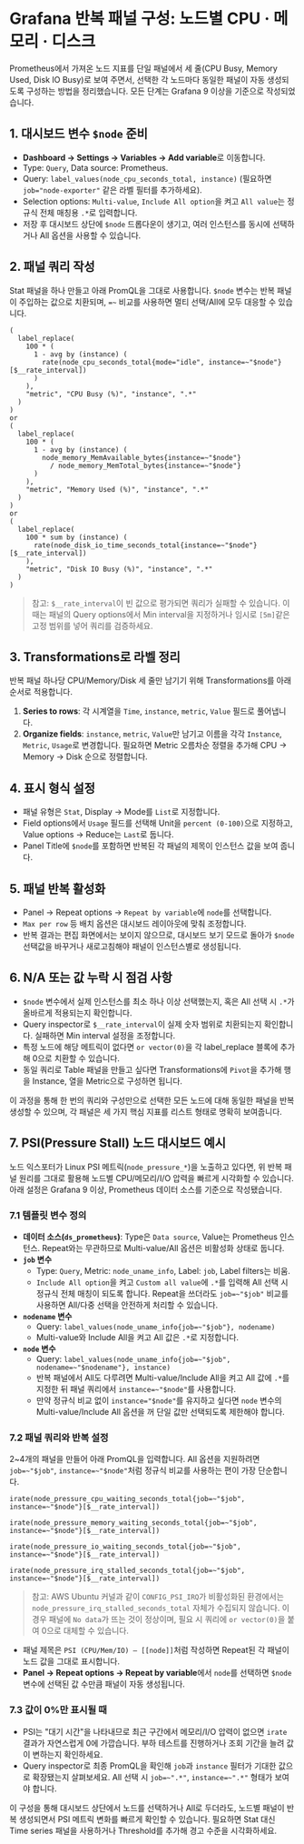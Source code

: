 # Grafana 반복 패널 구성: 노드별 CPU · 메모리 · 디스크

Prometheus에서 가져온 노드 지표를 단일 패널에서 세 줄(CPU Busy, Memory Used, Disk IO Busy)로 보여 주면서, 선택한 각 노드마다 동일한 패널이 자동 생성되도록 구성하는 방법을 정리했습니다. 모든 단계는 Grafana 9 이상을 기준으로 작성되었습니다.

## 1. 대시보드 변수 `$node` 준비
- **Dashboard → Settings → Variables → Add variable**로 이동합니다.
- Type: `Query`, Data source: Prometheus.
- Query: `label_values(node_cpu_seconds_total, instance)` (필요하면 `job="node-exporter"` 같은 라벨 필터를 추가하세요).
- Selection options: `Multi-value`, `Include All option`을 켜고 `All value`는 정규식 전체 매칭용 `.*`로 입력합니다.
- 저장 후 대시보드 상단에 `$node` 드롭다운이 생기고, 여러 인스턴스를 동시에 선택하거나 All 옵션을 사용할 수 있습니다.

## 2. 패널 쿼리 작성
Stat 패널을 하나 만들고 아래 PromQL을 그대로 사용합니다. `$node` 변수는 반복 패널이 주입하는 값으로 치환되며, `=~` 비교를 사용하면 멀티 선택/All에 모두 대응할 수 있습니다.

```promql
(
  label_replace(
    100 * (
      1 - avg by (instance) (
        rate(node_cpu_seconds_total{mode="idle", instance=~"$node"}[$__rate_interval])
      )
    ),
    "metric", "CPU Busy (%)", "instance", ".*"
  )
)
or
(
  label_replace(
    100 * (
      1 - avg by (instance) (
        node_memory_MemAvailable_bytes{instance=~"$node"}
          / node_memory_MemTotal_bytes{instance=~"$node"}
      )
    ),
    "metric", "Memory Used (%)", "instance", ".*"
  )
)
or
(
  label_replace(
    100 * sum by (instance) (
      rate(node_disk_io_time_seconds_total{instance=~"$node"}[$__rate_interval])
    ),
    "metric", "Disk IO Busy (%)", "instance", ".*"
  )
)
```

> 참고: `$__rate_interval`이 빈 값으로 평가되면 쿼리가 실패할 수 있습니다. 이때는 패널의 Query options에서 Min interval을 지정하거나 임시로 `[5m]`같은 고정 범위를 넣어 쿼리를 검증하세요.

## 3. Transformations로 라벨 정리
반복 패널 하나당 CPU/Memory/Disk 세 줄만 남기기 위해 Transformations를 아래 순서로 적용합니다.

1. **Series to rows**: 각 시계열을 `Time`, `instance`, `metric`, `Value` 필드로 풀어냅니다.
2. **Organize fields**: `instance`, `metric`, `Value`만 남기고 이름을 각각 `Instance`, `Metric`, `Usage`로 변경합니다. 필요하면 Metric 오름차순 정렬을 추가해 CPU → Memory → Disk 순으로 정렬합니다.

## 4. 표시 형식 설정
- 패널 유형은 `Stat`, Display → Mode를 `List`로 지정합니다.
- Field options에서 `Usage` 필드를 선택해 Unit을 `percent (0-100)`으로 지정하고, Value options → Reduce는 `Last`로 둡니다.
- Panel Title에 `$node`를 포함하면 반복된 각 패널의 제목이 인스턴스 값을 보여 줍니다.

## 5. 패널 반복 활성화
- Panel → Repeat options → `Repeat by variable`에 `node`를 선택합니다.
- `Max per row` 등 배치 옵션은 대시보드 레이아웃에 맞춰 조정합니다.
- 반복 결과는 편집 화면에서는 보이지 않으므로, 대시보드 보기 모드로 돌아가 `$node` 선택값을 바꾸거나 새로고침해야 패널이 인스턴스별로 생성됩니다.

## 6. N/A 또는 값 누락 시 점검 사항
- `$node` 변수에서 실제 인스턴스를 최소 하나 이상 선택했는지, 혹은 All 선택 시 `.*`가 올바르게 적용되는지 확인합니다.
- Query inspector로 `$__rate_interval`이 실제 숫자 범위로 치환되는지 확인합니다. 실패하면 Min interval 설정을 조정합니다.
- 특정 노드에 해당 메트릭이 없다면 `or vector(0)`을 각 label_replace 블록에 추가해 0으로 치환할 수 있습니다.
- 동일 쿼리로 Table 패널을 만들고 싶다면 Transformations에 `Pivot`을 추가해 행을 Instance, 열을 Metric으로 구성하면 됩니다.

이 과정을 통해 한 번의 쿼리와 구성만으로 선택한 모든 노드에 대해 동일한 패널을 반복 생성할 수 있으며, 각 패널은 세 가지 핵심 지표를 리스트 형태로 명확히 보여줍니다.

## 7. PSI(Pressure Stall) 노드 대시보드 예시
노드 익스포터가 Linux PSI 메트릭(`node_pressure_*`)을 노출하고 있다면, 위 반복 패널 원리를 그대로 활용해 노드별 CPU/메모리/I/O 압력을 빠르게 시각화할 수 있습니다. 아래 설정은 Grafana 9 이상, Prometheus 데이터 소스를 기준으로 작성됐습니다.

### 7.1 템플릿 변수 정의
- **데이터 소스(`ds_prometheus`)**: Type은 `Data source`, Value는 Prometheus 인스턴스. Repeat와는 무관하므로 Multi-value/All 옵션은 비활성화 상태로 둡니다.
- **`job` 변수**  
  - Type: `Query`, Metric: `node_uname_info`, Label: `job`, Label filters는 비움.  
  - `Include All option`을 켜고 `Custom all value`에 `.*`를 입력해 All 선택 시 정규식 전체 매칭이 되도록 합니다. Repeat을 쓰더라도 `job=~"$job"` 비교를 사용하면 All/다중 선택을 안전하게 처리할 수 있습니다.
- **`nodename` 변수**  
  - Query: `label_values(node_uname_info{job=~"$job"}, nodename)`  
  - Multi-value와 Include All을 켜고 All 값은 `.*`로 지정합니다.
- **`node` 변수**  
  - Query: `label_values(node_uname_info{job=~"$job", nodename=~"$nodename"}, instance)`  
  - 반복 패널에서 All도 다루려면 Multi-value/Include All을 켜고 All 값에 `.*`를 지정한 뒤 패널 쿼리에서 `instance=~"$node"`를 사용합니다.  
  - 만약 정규식 비교 없이 `instance="$node"`를 유지하고 싶다면 `node` 변수의 Multi-value/Include All 옵션을 꺼 단일 값만 선택되도록 제한해야 합니다.

### 7.2 패널 쿼리와 반복 설정
2~4개의 패널을 만들어 아래 PromQL을 입력합니다. All 옵션을 지원하려면 `job=~"$job"`, `instance=~"$node"`처럼 정규식 비교를 사용하는 편이 가장 단순합니다.

```promql
irate(node_pressure_cpu_waiting_seconds_total{job=~"$job", instance=~"$node"}[$__rate_interval])
```

```promql
irate(node_pressure_memory_waiting_seconds_total{job=~"$job", instance=~"$node"}[$__rate_interval])
```

```promql
irate(node_pressure_io_waiting_seconds_total{job=~"$job", instance=~"$node"}[$__rate_interval])
```

```promql
irate(node_pressure_irq_stalled_seconds_total{job=~"$job", instance=~"$node"}[$__rate_interval])
```

> 참고: AWS Ubuntu 커널과 같이 `CONFIG_PSI_IRQ`가 비활성화된 환경에서는 `node_pressure_irq_stalled_seconds_total` 자체가 수집되지 않습니다. 이 경우 패널에 `No data`가 뜨는 것이 정상이며, 필요 시 쿼리에 `or vector(0)`을 붙여 0으로 대체할 수 있습니다.

- 패널 제목은 `PSI (CPU/Mem/IO) – [[node]]`처럼 작성하면 Repeat된 각 패널이 노드 값을 그대로 표시합니다.
- **Panel → Repeat options → Repeat by variable**에서 `node`를 선택하면 `$node` 변수에 선택된 값 수만큼 패널이 자동 생성됩니다.

### 7.3 값이 0%만 표시될 때
- PSI는 "대기 시간"을 나타내므로 최근 구간에서 메모리/I/O 압력이 없으면 `irate` 결과가 자연스럽게 0에 가깝습니다. 부하 테스트를 진행하거나 조회 기간을 늘려 값이 변하는지 확인하세요.
- Query inspector로 최종 PromQL을 확인해 `job`과 `instance` 필터가 기대한 값으로 확장됐는지 살펴보세요. All 선택 시 `job=~".*"`, `instance=~".*"` 형태가 보여야 합니다.

이 구성을 통해 대시보드 상단에서 노드를 선택하거나 All로 두더라도, 노드별 패널이 반복 생성되면서 PSI 메트릭 변화를 빠르게 확인할 수 있습니다. 필요하면 Stat 대신 Time series 패널을 사용하거나 Threshold를 추가해 경고 수준을 시각화하세요.
